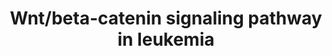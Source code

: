 ---
annotations:
- id: DOID:1240
  parent: disease of cellular proliferation
  type: Disease Ontology
  value: leukemia
- id: PW:0000598
  parent: signaling pathway
  type: Pathway Ontology
  value: altered Wnt signaling pathway
authors:
- AAR&Co
- Lindarieswijk
- Khanspers
- Mick Eikelhof
- AMTan
- MaintBot
- Eweitz
communities:
- CPTAC
description: The Wnt/Beta-catenin pathway mediates the transcription of proteins important
  for maintenance and growth of hematopoietic stem cells. The inhibition of Wnt leads
  to protein degradation through Beta-Catenin activation by the Axin/APC/CK1/GSK3B
  protein complex. This pathway is based on figure 5 from Misaghian et al.  Proteins
  on this pathway have targeted assays available via the [https://assays.cancer.gov/available_assays?wp_id=WP3658
  CPTAC Assay Portal]
last-edited: 2021-05-09
ndex: 8f4fb581-8b67-11eb-9e72-0ac135e8bacf
organisms:
- Homo sapiens
redirect_from:
- /index.php/Pathway:WP3658
- /instance/WP3658
revision: null
schema-jsonld:
- '@context': https://schema.org/
  '@id': https://wikipathways.github.io/pathways/WP3658.html
  '@type': Dataset
  creator:
    '@type': Organization
    name: WikiPathways
  description: The Wnt/Beta-catenin pathway mediates the transcription of proteins
    important for maintenance and growth of hematopoietic stem cells. The inhibition
    of Wnt leads to protein degradation through Beta-Catenin activation by the Axin/APC/CK1/GSK3B
    protein complex. This pathway is based on figure 5 from Misaghian et al.  Proteins
    on this pathway have targeted assays available via the [https://assays.cancer.gov/available_assays?wp_id=WP3658
    CPTAC Assay Portal]
  keywords:
  - AKT
  - AML1
  - APC
  - AXIN
  - BCL9
  - CK1
  - Catenin beta-1
  - DKK
  - FLT3
  - Frizzled
  - GSK3B
  - Junction plakoglobin
  - LEF
  - LRP5
  - LRP6
  - PLZF
  - PML
  - PPARD
  - PYGO
  - Phosphate
  - RARA
  - RUNX1T1
  - SALL4
  - TCF
  - WIF1
  - WNT
  - c-MYC
  - cyclin-D1
  license: CC0
  name: Wnt/beta-catenin signaling pathway in leukemia
seo: CreativeWork
title: Wnt/beta-catenin signaling pathway in leukemia
wpid: WP3658
---